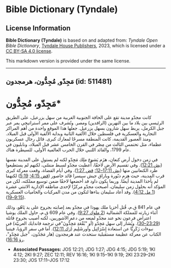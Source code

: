 # Bible Dictionary (Tyndale)

## License Information

**Bible Dictionary (Tyndale)** is based on and adapted from: _Tyndale Open Bible Dictionary_, [Tyndale House Publishers](https://tyndaleopenresources.com/), 2023, which is licensed under a [CC BY-SA 4.0 license](https://creativecommons.org/licenses/by-sa/4.0/legalcode.en).

This markdown version is provided under the same license.



--------------------------------

## مَجِدّو, مُجِدُّون، هرمجدون (id: 511481)

مَجِدّو، مُجِدُّون\*
====================

كانت مجدّو مدينة تقع على الحافة الجنوبية الغربية من سهل يزرعيل، على الطريق الرئيسي بين بلاد ما بين النهرين (الرافدين) ومصر. وتُشرف على ممر استراتيجي يمر عبر جبل الكرمل، يربط سهل شارون بسهل يزرعيل. جعلها هذا الموقع واحدة من أهم المراكز التجارية والعسكرية في فلسطين خلال الألفية الثانية وبداية الألفية الأولى قبل الميلاد. ومنذ العصور القديمة، كانت المنطقة مسرحًا لمعارك كبرى. قاتَل رجال عسكريون عظماء، مثل تحتمس الثالث من مِصْر في القرن الخامس عشر قبل الميلاد، ونابليون في عام 1799، والقائد اللنبي خلال الحرب العالمية الأولى، للسيطرة هناك.

في زمن دخول أرض كنعان، هزَم يَشوع ملِك مَجِدّو لكنه لم يستولِ على المدينة نفسها ([يش 12:21](https://ref.ly/Josh12:21)). وفي تقسيم الأرض لاحقًا، أُعطيت مجدّو لسبط منسّى، لكنهم لم يستطيعوا طرد الكنعانيين منها ([يش 17:11–12؛](https://ref.ly/Josh17:11-Josh17:12) [قض 1:27](https://ref.ly/Judg1:27)). وفي أيام القضاة، وقعت معركة كبرى قرب المدينة، حيث هزم دبّورة وباراق جيش سيسرا قائد حاصور ([قض 4:15؛](https://ref.ly/Judg4:15) [5:19](https://ref.ly/Judg5:19)) لكنهما لم يأخذا المدينة أيضًا. وربما يكون داود قد أخضعها لاحقًا ضمن توسيع مملكته، لكن من المؤكد أنه بحلول زمن سليمان، أصبحت مجدّو مركزًا لإحدى مناطقه الإدارية الاثنتي عشرة ([1 مل 4:12](https://ref.ly/1Kgs4:12)). وقد أعاد سليمان بناءها لتكون من مدن المركبات والحاميات العسكرية ([9:15–19](https://ref.ly/1Kgs9:15-1Kgs9:19)).

في عام 841 ق.م، قُتل أخزيا ملك يهوذا في مجدّو بعد إصابته بجروح على يد يَاهُو، وذلك أثناء زيارته للمملكة الشمالية ([2 ملوك 9:27](https://ref.ly/2Kgs9:27)). وفي عام 609 ق.م، حاول الملك يوشيا اعتراض فرعون نخو عند مجدّو لمنعه من دعم الآشوريين، لكنه أصيب بجروح قاتلة ([23:29–30](https://ref.ly/2Kgs23:29-2Kgs23:30)). ويُشار إلى سهل مَجِدّو (أو "بُقْعَةِ مَجِدُّونَ"في ترجمة فاندايك العربيّة) في نبوءات زَكَرِيَّا عن استعادة إِسْرَائِيل وأورشَلِيم ([زك 12:11](https://ref.ly/Zech12:11)). أما في سفر الرؤيا، فيتنبأ الكتاب عن معركة عظيمة مستقبلية ستحدث عند هرمجدون (هار مَجَدّون، "جبل مَجِدّو"، [رؤ 16:16](https://ref.ly/Rev16:16)).

* **Associated Passages:** JOS 12:21; JDG 1:27; JDG 4:15; JDG 5:19; 1KI 4:12; 2KI 9:27; ZEC 12:11; REV 16:16; 1KI 9:15–1KI 9:19; 2KI 23:29–2KI 23:30; JOS 17:11–JOS 17:12


